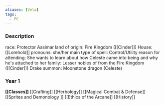 ```yaml
---
aliases: [Vela]
tags:
  - PC
---
```


### Description
race: Protector Aasimar
land of origin: Fire Kingdom ([[Cinder]])
House: [[Lorehold]]
pronouns: she/her 
main type of spell: Control/Utility
reason for attending: She wants to learn about how Celeste came into being and why he's attached to her
family: Lesser nobles of from the Fire Kingdom ([[Cinder]])
Drake summon: Moonstone dragon (Celeste)

### Year 1
**[[Classes]]**
[[Crafting]]
[[Herbology]] 
[[Magical Combat & Defense]]
[[Sprites and Demonology ]]
[[Ethics of the Arcane]]
[[History]]